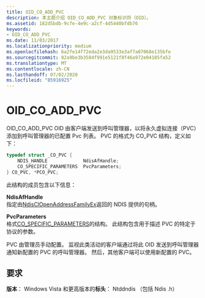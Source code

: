 ```yaml
---
title: OID_CO_ADD_PVC
description: 本主题介绍 OID_CO_ADD_PVC 对象标识符（OID）。
ms.assetid: 182d5bdb-9cfe-4e9c-a2cf-4d5440bfdb76
keywords:
- OID_CO_ADD_PVC
ms.date: 11/03/2017
ms.localizationpriority: medium
ms.openlocfilehash: 6a2fe14f72eda2e3da9533e3af7a07068e135bfe
ms.sourcegitcommit: 82a9be3b3584f991e5121f8f46a972e04185fa52
ms.translationtype: MT
ms.contentlocale: zh-CN
ms.lasthandoff: 07/02/2020
ms.locfileid: "85916925"
---
```

# <a name="oid_co_add_pvc"></a>OID_CO_ADD_PVC

OID_CO_ADD_PVC OID 由客户端发送到呼叫管理器，以将永久虚拟连接（PVC）添加到呼叫管理器的已配置 Pvc 列表。 PVC 的格式为 CO_PVC 结构，定义如下：

```c++
typedef struct _CO_PVC {
    NDIS_HANDLE             NdisAfHandle;
    CO_SPECIFIC_PARAMETERS  PvcParameters;
} CO_PVC, *PCO_PVC;
```

此结构的成员包含以下信息：

**NdisAfHandle**  
指定由[NdisClOpenAddressFamilyEx](https://docs.microsoft.com/windows-hardware/drivers/ddi/ndis/nf-ndis-ndisclopenaddressfamilyex)返回的 NDIS 提供的句柄。

**PvcParameters**  
格式[CO_SPECIFIC_PARAMETERS](https://docs.microsoft.com/previous-versions/windows/hardware/network/ff545396(v=vs.85))的结构。 此结构包含用于描述 PVC 的特定于协议的参数。

PVC 由管理员手动配置。 监视此类活动的客户端通过将此 OID 发送到呼叫管理器通知新配置的 PVC 的呼叫管理器。 然后，其他客户端可以使用新配置的 PVC。

## <a name="requirements"></a>要求

**版本**： Windows Vista 和更高版本的**标头**： Ntddndis （包括 Ndis .h）

